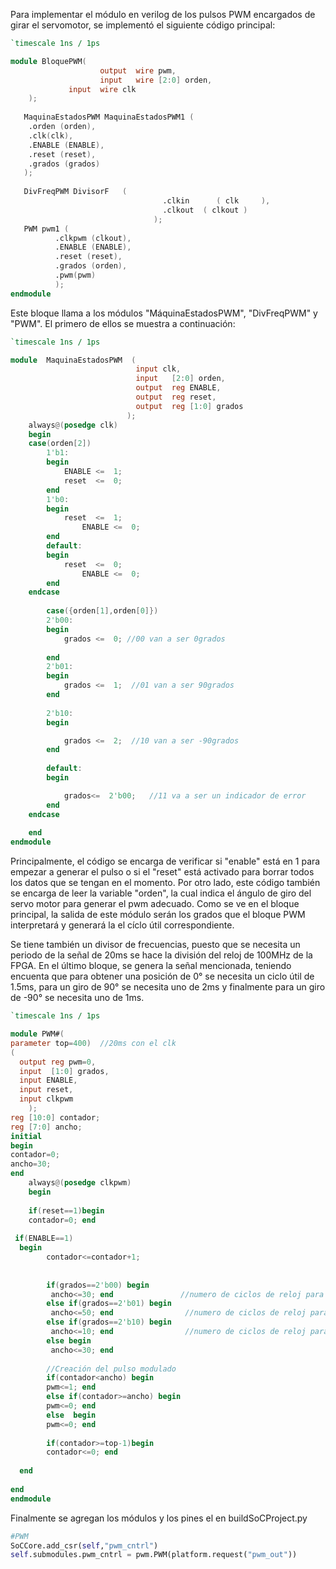 Para implementar el módulo en verilog de los pulsos PWM encargados de girar el servomotor, se implementó el siguiente código principal:
``` verilog
`timescale 1ns / 1ps

module BloquePWM(  
                    output	wire pwm,
                    input	wire [2:0] orden,
		     input	wire clk  
    );
    
   MaquinaEstadosPWM MaquinaEstadosPWM1 (
    .orden (orden),
    .clk(clk),
    .ENABLE (ENABLE),
    .reset (reset),
    .grados (grados)
   );
   
   DivFreqPWM DivisorF   (
                                  .clkin      ( clk     ),
                                  .clkout  ( clkout )
                                );
   PWM pwm1 (
          .clkpwm (clkout),
          .ENABLE (ENABLE),
          .reset (reset),
          .grados (orden),
          .pwm(pwm)
          );
endmodule

```
Este bloque llama a los módulos "MáquinaEstadosPWM", "DivFreqPWM" y "PWM". El primero de ellos se muestra a continuación:

``` verilog 
`timescale 1ns / 1ps

module  MaquinaEstadosPWM  (
                            input clk,
                            input	[2:0] orden,
                            output	reg	ENABLE,
                            output	reg	reset,
                            output  reg [1:0] grados
                          );
	always@(posedge clk)
	begin
	case(orden[2])
		1'b1:	
		begin
			ENABLE <=  1;
	      	reset  <=  0;
		end
		1'b0:
		begin
			reset  <=  1;
	     		ENABLE <=  0;
		end
		default:
		begin
			reset  <=  0;
	     		ENABLE <=  0;
		end
	endcase
	
		case({orden[1],orden[0]})
		2'b00:	
		begin
			grados <=  0; //00 van a ser 0grados
	      	
		end
		2'b01:
		begin
			grados <=  1;  //01 van a ser 90grados
		end
		
		2'b10:
		begin

			grados <=  2;  //10 van a ser -90grados
		end
		
		default:
		begin 	

			grados<=  2'b00;   //11 va a ser un indicador de error
		end
	endcase
	
	end
endmodule
```
Principalmente, el código se encarga de verificar si "enable" está en 1 para empezar a generar el pulso o si el "reset" está activado para borrar todos los datos que se tengan en el momento. Por otro lado, este código también se encarga de leer la variable "orden", la cual indica el ángulo de giro del servo motor para generar el pwm adecuado. Como se ve en el bloque principal, la salida de este módulo serán los grados que el bloque PWM interpretará y generará la el cíclo útil correspondiente.

Se tiene también un divisor de frecuencias, puesto que se necesita un periodo de la señal de 20ms se hace la división del reloj de 100MHz de la FPGA. En el último bloque, se genera la señal mencionada, teniendo encuenta que para obtener una posición de 0° se necesita un ciclo útil de 1.5ms, para un giro de 90° se necesita uno de 2ms y finalmente para un giro de -90° se necesita uno de 1ms.


``` verilog
`timescale 1ns / 1ps

module PWM#(
parameter top=400)  //20ms con el clk
( 
  output reg pwm=0,
  input  [1:0] grados, 
  input ENABLE,
  input reset,
  input clkpwm
    );
reg [10:0] contador;
reg [7:0] ancho;
initial
begin
contador=0;
ancho=30;
end
	always@(posedge clkpwm)
    begin 
      
    if(reset==1)begin 
    contador=0; end
    
 if(ENABLE==1)
  begin  
        contador<=contador+1;
    
  
        if(grados==2'b00) begin
         ancho<=30; end               //numero de ciclos de reloj para hacer 1.5ms
        else if(grados==2'b01) begin
         ancho<=50; end                //numero de ciclos de reloj para hacer 2ms
        else if(grados==2'b10) begin
         ancho<=10; end                //numero de ciclos de reloj para hacer 1ms
        else begin
         ancho<=30; end 
         
        //Creación del pulso modulado      
        if(contador<ancho) begin 
        pwm<=1; end
        else if(contador>=ancho) begin
        pwm<=0; end 
        else  begin
        pwm<=0; end
    
        if(contador>=top-1)begin 
        contador<=0; end
                                                       
  end  
    
end    
endmodule
```

Finalmente se agregan los módulos y los pines el en buildSoCProject.py
``` python
#PWM
SoCCore.add_csr(self,"pwm_cntrl")
self.submodules.pwm_cntrl = pwm.PWM(platform.request("pwm_out"))
```
